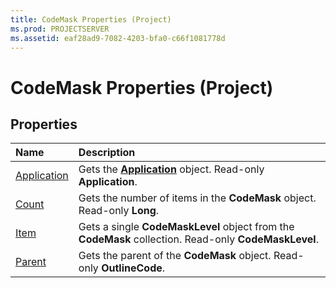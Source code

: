 ```yaml
---
title: CodeMask Properties (Project)
ms.prod: PROJECTSERVER
ms.assetid: eaf28ad9-7082-4203-bfa0-c66f1081778d
---
```



# CodeMask Properties (Project)

## Properties



|**Name**|**Description**|
|:-----|:-----|
|[Application](codemask-application-property-project.md)|Gets the  **[Application](application-object-project.md)** object. Read-only **Application**.|
|[Count](codemask-count-property-project.md)|Gets the number of items in the  **CodeMask** object. Read-only **Long**.|
|[Item](codemask-item-property-project.md)|Gets a single  **CodeMaskLevel** object from the **CodeMask** collection. Read-only **CodeMaskLevel**.|
|[Parent](codemask-parent-property-project.md)|Gets the parent of the  **CodeMask** object. Read-only **OutlineCode**.|

